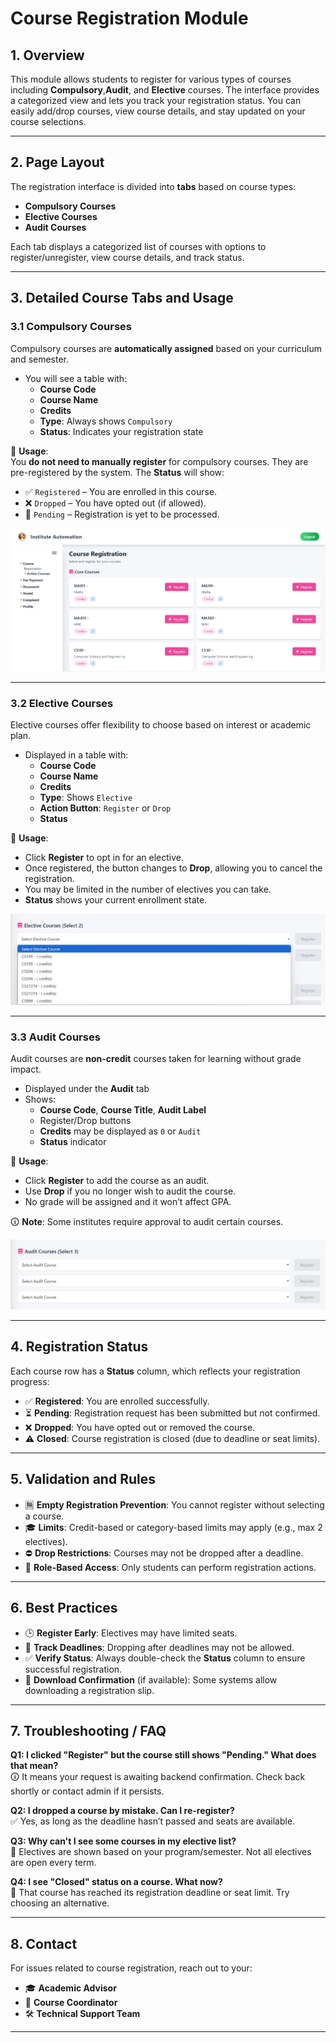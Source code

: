 # Course Registration Module

## 1. Overview

This module allows students to register for various types of courses including **Compulsory**,**Audit**, and **Elective** courses. The interface provides a categorized view and lets you track your registration status. You can easily add/drop courses, view course details, and stay updated on your course selections.

---

## 2. Page Layout

The registration interface is divided into **tabs** based on course types:

- **Compulsory Courses**
- **Elective Courses**
- **Audit Courses**

Each tab displays a categorized list of courses with options to register/unregister, view course details, and track status.

---

## 3. Detailed Course Tabs and Usage

### 3.1 Compulsory Courses

Compulsory courses are **automatically assigned** based on your curriculum and semester.

- You will see a table with:
  - **Course Code**
  - **Course Name**
  - **Credits**
  - **Type**: Always shows `Compulsory`
  - **Status**: Indicates your registration state

📌 **Usage**:  
You **do not need to manually register** for compulsory courses. They are pre-registered by the system. The **Status** will show:
- ✅ `Registered` – You are enrolled in this course.
- ❌ `Dropped` – You have opted out (if allowed).
- 🔄 `Pending` – Registration is yet to be processed.

![compulsory_courses](./images/compulsory_courses.png)

---

### 3.2 Elective Courses

Elective courses offer flexibility to choose based on interest or academic plan.

- Displayed in a table with:
  - **Course Code**
  - **Course Name**
  - **Credits**
  - **Type**: Shows `Elective`
  - **Action Button**: `Register` or `Drop`
  - **Status**

📌 **Usage**:
- Click **Register** to opt in for an elective.
- Once registered, the button changes to **Drop**, allowing you to cancel the registration.
- You may be limited in the number of electives you can take.
- **Status** shows your current enrollment state.

![elective_courses](./images/elective_courses.png)

---


### 3.3 Audit Courses

Audit courses are **non-credit** courses taken for learning without grade impact.

- Displayed under the **Audit** tab
- Shows:
  - **Course Code**, **Course Title**, **Audit Label**
  - Register/Drop buttons
  - **Credits** may be displayed as `0` or `Audit`
  - **Status** indicator

📌 **Usage**:
- Click **Register** to add the course as an audit.
- Use **Drop** if you no longer wish to audit the course.
- No grade will be assigned and it won’t affect GPA.

🛈 **Note**: Some institutes require approval to audit certain courses.

![audit_courses](./images/audit_courses.png)

---

## 4. Registration Status

Each course row has a **Status** column, which reflects your registration progress:

- ✅ **Registered**: You are enrolled successfully.
- ⏳ **Pending**: Registration request has been submitted but not confirmed.
- ❌ **Dropped**: You have opted out or removed the course.
- ⚠️ **Closed**: Course registration is closed (due to deadline or seat limits).

---

## 5. Validation and Rules

- 🈚 **Empty Registration Prevention**: You cannot register without selecting a course.
- 🎓 **Limits**: Credit-based or category-based limits may apply (e.g., max 2 electives).
- ⛔ **Drop Restrictions**: Courses may not be dropped after a deadline.
- 🔐 **Role-Based Access**: Only students can perform registration actions.

---

## 6. Best Practices

- 🕒 **Register Early**: Electives may have limited seats.
- 📅 **Track Deadlines**: Dropping after deadlines may not be allowed.
- ✅ **Verify Status**: Always double-check the **Status** column to ensure successful registration.
- 🧾 **Download Confirmation** (if available): Some systems allow downloading a registration slip.

---

## 7. Troubleshooting / FAQ

**Q1: I clicked "Register" but the course still shows "Pending." What does that mean?**  
🛈 It means your request is awaiting backend confirmation. Check back shortly or contact admin if it persists.

**Q2: I dropped a course by mistake. Can I re-register?**  
✅ Yes, as long as the deadline hasn’t passed and seats are available.

**Q3: Why can't I see some courses in my elective list?**  
🎯 Electives are shown based on your program/semester. Not all electives are open every term.

**Q4: I see "Closed" status on a course. What now?**  
🛑 That course has reached its registration deadline or seat limit. Try choosing an alternative.

---

## 8. Contact

For issues related to course registration, reach out to your:

- 🎓 **Academic Advisor**
- 📩 **Course Coordinator**
- 🛠️ **Technical Support Team**

---
